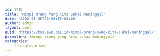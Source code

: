 ```yaml
---
id: 1715
title: 'Mimpi Orang Yang Kita Sukai Meninggal'
date: '2023-05-05T20:06:50+00:00'
author: admin
layout: post
guid: 'https://bos.awn.biz.id/mimpi-orang-yang-kita-sukai-meninggal/'
permalink: /mimpi-orang-yang-kita-sukai-meninggal/
categories:
    - Uncategorized
---
```


